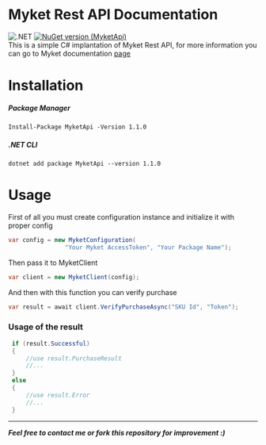 # Myket Rest API Documentation 
![.NET](https://github.com/mabolhasani/Myket/workflows/.NET/badge.svg)
[![NuGet version (MyketApi)](https://img.shields.io/nuget/v/MyketApi.svg)](https://www.nuget.org/packages/MyketApi/)\
This is a simple C# implantation of Myket Rest API,
for more information you can go to Myket documentation [page](https://myket.ir/kb/en/pages/verification-of-in-app-purchases-on-the-server/) 

# Installation
##### Package Manager
```
Install-Package MyketApi -Version 1.1.0
```
##### .NET CLI
```
dotnet add package MyketApi --version 1.1.0
```
# Usage 
First of all you must create configuration instance and initialize it with proper config
```csharp
var config = new MyketConfiguration(
                "Your Myket AccessToken", "Your Package Name");
```
Then pass it to MyketClient 
```csharp
var client = new MyketClient(config);
```
And then with this function you can verify purchase
```csharp
var result = await client.VerifyPurchaseAsync("SKU Id", "Token");
```
### Usage of the result
```csharp
 if (result.Successful)
 {
	 //use result.PurchaseResult
	 //...
 }
 else
 {
	 //use result.Error
	 //...
 }
```
---
***Feel free to contact me or fork this repository for improvement :)***
